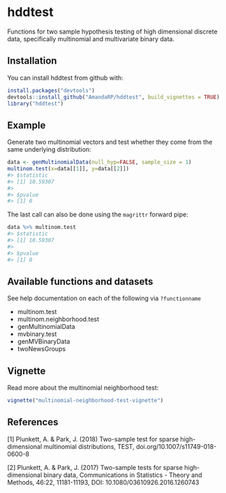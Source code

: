 
<!-- README.md is generated from README.Rmd. Please edit that file -->
hddtest
=======

Functions for two sample hypothesis testing of high dimensional discrete data, specifically multinomial and multivariate binary data.

Installation
------------

You can install hddtest from github with:

``` r
install.packages("devtools")
devtools::install_github("AmandaRP/hddtest", build_vignettes = TRUE)
library("hddtest")
```

Example
-------

Generate two multinomial vectors and test whether they come from the same underlying distribution:

``` r
data <- genMultinomialData(null_hyp=FALSE, sample_size = 1)
multinom.test(x=data[[1]], y=data[[2]])
#> $statistic
#> [1] 10.59307
#> 
#> $pvalue
#> [1] 0
```

The last call can also be done using the `magrittr` forward pipe:

``` r
data %>% multinom.test
#> $statistic
#> [1] 10.59307
#> 
#> $pvalue
#> [1] 0
```

Available functions and datasets
--------------------------------

See help documentation on each of the following via `?functionname`

-   multinom.test
-   multinom.neighborhood.test
-   genMultinomialData
-   mvbinary.test
-   genMVBinaryData
-   twoNewsGroups

Vignette
--------

Read more about the multinomial neighborhood test:

``` r
vignette("multinomial-neighborhood-test-vignette")
```

References
----------

\[1\] Plunkett, A. & Park, J. (2018) Two-sample test for sparse high-dimensional multinomial distributions, TEST, doi.org/10.1007/s11749-018-0600-8

\[2\] Plunkett, A. & Park, J. (2017) Two-sample tests for sparse high-dimensional binary data, Communications in Statistics - Theory and Methods, 46:22, 11181-11193, DOI: 10.1080/03610926.2016.1260743
